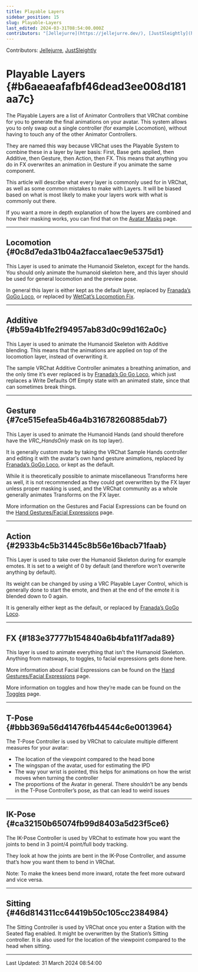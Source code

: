 ```yaml
---
title: Playable Layers
sidebar_position: 15
slug: Playable-Layers
last_edited: 2024-03-31T08:54:00.000Z
contributors: "[Jellejurre](https://jellejurre.dev/), [JustSleightly](https://vrc.sleightly.dev/)"
---
```

Contributors: [Jellejurre](https://jellejurre.dev/), [JustSleightly](https://vrc.sleightly.dev/)



# Playable Layers {#b6aeaeafafbf46dead3ee008d181aa7c}


The Playable Layers are a list of Animator Controllers that VRChat combine for you to generate the final animations on your avatar. This system allows you to only swap out a single controller (for example Locomotion), without having to touch any of the other Animator Controllers.


They are named this way because VRChat uses the Playable System to combine these in a layer by layer basis: First, Base gets applied, then Additive, then Gesture, then Action, then FX. This means that anything you do in FX overwrites an animation in Gesture if you animate the same component.


This article will describe what every layer is commonly used for in VRChat, as well as some common mistakes to make with Layers. It will be biased based on what is most likely to make your layers work with what is commonly out there. 


If you want a more in depth explanation of how the layers are combined and how their masking works, you can find that on the [Avatar Masks](/docs/Avatars/Avatar-Masks) page.


---


## Locomotion {#0c8d7eda31b04a2facca1aec9e5375d1}


This Layer is used to animate the Humanoid Skeleton, except for the hands. You should only animate the humanoid skeleton here, and this layer should be used for general locomotion and the preview pose. 


In general this layer is either kept as the default layer, replaced by [Franada’s GoGo Loco](https://franadavrc.gumroad.com/l/gogoloco), or replaced by [WetCat’s Locomotion Fix](https://wetcat.gumroad.com/l/locomotionVRC).


---


## Additive {#b59a4b1fe2f94957ab83d0c99d162a0c}


This Layer is used to animate the Humanoid Skeleton with Additive blending. This means that the animations are applied on top of the locomotion layer, instead of overwriting it. 


The sample VRChat Additive Controller animates a breathing animation, and the only time it’s ever replaced is by [Franada’s Go Go Loco](https://franadavrc.gumroad.com/l/gogoloco), which just replaces a Write Defaults Off Empty state with an animated state, since that can sometimes break things.


---


## Gesture {#7ce515efea5b46a4b31678260885dab7}


This Layer is used to animate the Humanoid Hands (and should therefore have the _VRC_HandsOnly_ mask on its top layer). 


It is generally custom made by taking the VRChat Sample Hands controller and editing it with the avatar’s own hand gesture animations, replaced by [Franada’s GoGo Loco](https://franadavrc.gumroad.com/l/gogoloco), or kept as the default. 


While it is theoretically possible to animate miscellaneous Transforms here as well, it is not recommended as they could get overwritten by the FX layer unless proper masking is used, and the VRChat community as a whole generally animates Transforms on the FX layer. 


More information on the Gestures and Facial Expressions can be found on the [Hand Gestures/Facial Expressions](/docs/Avatars/Gestures) page.


---


## Action {#2933b4c5b31445c8b56e16bacb71faab}


This Layer is used to take over the Humanoid Skeleton during for example emotes. It is set to a weight of 0 by default (and therefore won’t overwrite anything by default). 


Its weight can be changed by using a VRC Playable Layer Control, which is generally done to start the emote, and then at the end of the emote it is blended down to 0 again. 


It is generally either kept as the default, or replaced by [Franada’s GoGo Loco](https://franadavrc.gumroad.com/l/gogoloco).


---


## FX {#183e37777b154840a6b4bfa11f7ada89}


This layer is used to animate everything that isn’t the Humanoid Skeleton. Anything from matswaps, to toggles, to facial expressions gets done here. 


More information about Facial Expressions can be found on the [Hand Gestures/Facial Expressions](/docs/Avatars/Gestures) page. 


More information on toggles and how they’re made can be found on the [Toggles](/docs/Avatars/Toggles) page.


---


## T-Pose {#bbb369a56d41476fb44544c6e0013964}


The T-Pose Controller is used by VRChat to calculate multiple different measures for your avatar:

- The location of the viewpoint compared to the head bone
- The wingspan of the avatar, used for estimating the IPD
- The way your wrist is pointed, this helps for animations on how the wrist moves when turning the controller
- The proportions of the Avatar in general. There shouldn’t be any bends in the T-Pose Controller’s pose, as that can lead to weird issues
---


## IK-Pose {#ca32150b65074fb99d8403a5d23f5ce6}


The IK-Pose Controller is used by VRChat to estimate how you want the joints to bend in 3 point/4 point/full body tracking. 


They look at how the joints are bent in the IK-Pose Controller, and assume that’s how you want them to bend in VRChat. 


Note: To make the knees bend more inward, rotate the feet more outward and vice versa.


---


## Sitting {#46d814311cc64419b50c105cc2384984}


The Sitting Controller is used by VRChat once you enter a Station with the Seated flag enabled. It might be overwritten by the Station’s Sitting controller. It is also used for the location of the viewpoint compared to the head when sitting. 



---
<RightAlignedText>Last Updated: 31 March 2024 08:54:00</RightAlignedText>